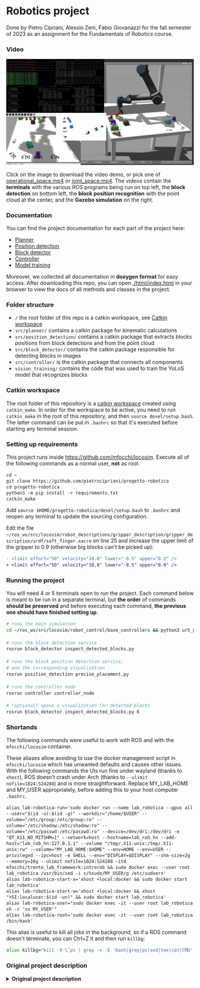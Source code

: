 # Robotics project

Done by Pietro Cipriani, Alessio Zeni, Fabio Giovanazzi for the fall semester of 2023 as an assignment for the Fundamentals of Robotics course.

### Video

[![](./image.png)](https://github.com/pietrocipriani/progetto-robotica/raw/videos/operational_space.mp4)

Click on the image to download the video demo, or pick one of [operational_space.mp4](https://github.com/pietrocipriani/progetto-robotica/raw/videos/operational_space.mp4) or [joint_space.mp4](https://github.com/pietrocipriani/progetto-robotica/raw/videos/joint_space.mp4). The videos contain the **terminals** with the various ROS programs being run on top left, the **block detection** on bottom left, the **block position recognition** with the point cloud at the center, and the **Gazebo simulation** on the right.

### Documentation

You can find the project documentation for each part of the project here:
- [Planner](./src/planner/README.md)
- [Position detection](./src/position_detection/Readme.md)
- [Block detector](./src/block_detector/README.md)
- [Controller](./src/controller/README.md)
- [Model training](./vision_training/README.md)

Moreover, we collected all documentation in **doxygen format** for easy access. After downloading this repo, you can open [./html/index.html](./html/index.html) in your browser to view the docs of all methods and classes in the project.

### Folder structure

- `/` the root folder of this repo is a catkin workspace, see [Catkin workspace](#catkin-workspace)
- `src/planner/` contains a catkin package for kinematic calculations
- `src/position_detection/` contains a catkin package that extracts blocks positions from block detections and from the point cloud
- `src/block_detector/` contains the catkin package responsible for detecting blocks in images
- `src/controller/` is the catkin package that connects all components 
- `vision_training/` contains the code that was used to train the YoLoS model that recognizes blocks

### Catkin workspace

The root folder of this repository is a [catkin workspace](http://wiki.ros.org/catkin/Tutorials/create_a_workspace) created using `catkin_make`. In order for the workspace to be active, you need to run `catkin_make` in the root of this repository, and then `source devel/setup.bash`. The latter command can be put in `.bashrc` so that it's executed before starting any terminal session.

### Setting up requirements

This project runs inside https://github.com/mfocchi/locosim. Execute all of the following commands as a normal user, **not** as root.

```
cd ~
git clone https://github.com/pietrocipriani/progetto-robotica
cd progetto-robotica
python3 -m pip install -r requirements.txt
catkin_make
```

Add `source $HOME/progetto-robotica/devel/setup.bash` to `.bashrc` and reopen any terminal to update the sourcing configuration.

Edit the file `~/ros_ws/src/locosim/robot_descriptions/gripper_description/gripper_description/urdf/soft_finger.xacro` on line 25 and increase the upper limit of the gripper to 0.9 (otherwise big blocks can't be picked up):
```diff
- <limit effort="50" velocity="10.0" lower="-0.5" upper="0.3" />
+ <limit effort="50" velocity="10.0" lower="-0.5" upper="0.9" />
```

### Running the project

You will need 4 or 5 terminals open to run the project. Each command below is meant to be run in a separate terminal, but **the order** of commands **should be preserved** and before executing each command, **the previous one should have finished setting up**.

```sh
# runs the main simulation
cd ~/ros_ws/src/locosim/robot_control/base_controllers && python3 ur5_generic.py

# runs the block detection service
rosrun block_detector inspect_detected_blocks.py

# runs the block position detection service,
# and the corresponding visualization
rosrun position_detection precise_placement.py

# runs the controller node
rosrun controller controller_node

# (optional) opens a visualization for detected blocks
rosrun block_detector inspect_detected_blocks.py 6
```

### Shortands

The following commands were useful to work with ROS and with the `mfocchi/locosim` container.

These aliases allow avoiding to use the docker management script in `mfocchi/locosim` which has unwanted defaults and causes other issues. With the following commands the UIs run fine under wayland (thanks to `xhost`), ROS doesn't crash under Arch (thanks to `--ulimit nofile=1024:524288`) and is more straightforward. Replace MY_LAB_HOME and MY_USER appropriately, before adding this to your host computer `.bashrc`.
```
alias lab-robotica-run='sudo docker run --name lab_robotica --gpus all --user="$(id -u):$(id -g)" --workdir="/home/$USER" --volume="/etc/group:/etc/group:ro" --volume="/etc/shadow:/etc/shadow:ro" --volume="/etc/passwd:/etc/passwd:ro" --device=/dev/dri:/dev/dri -e "QT_X11_NO_MITSHM=1" --network=host --hostname=lab_rob_hn --add-host="lab_rob_hn:127.0.1.1" --volume "/tmp/.X11-unix:/tmp/.X11-unix:rw" --volume="MY_LAB_HOME:$HOME" --env=HOME --env=USER --privileged --ipc=host -e SHELL --env="DISPLAY=$DISPLAY" --shm-size=2g --memory=16g --ulimit nofile=1024:524288 -itd mfocchi/trento_lab_framework:introrob && sudo docker exec --user root lab_robotica /usr/bin/sed -i s/%sudo/MY_USER/g /etc/sudoers'
alias lab-robotica-start-x='xhost +local:docker && sudo docker start lab_robotica'
alias lab-robotica-start-w='xhost +local:docker && xhost "+SI:localuser:$(id -un)" && sudo docker start lab_robotica'
alias lab-robotica-user="sudo docker exec -it --user root lab_robotica sh -c 'su MY_USER'"
alias lab-robotica-root='sudo docker exec -it --user root lab_robotica /bin/bash'
```

This alias is useful to kill all jobs in the background, so if a ROS command doesn't terminate, you can Ctrl+Z it and then run `killbg`:
```sh
alias killbg="kill -9 \`ps | grep -v -E 'bash|grep|ps|sed|tee|cat|CMD' | sed 's@^[^0-9]*\([0-9]\+\).*@\1@' | tee >(cat >&2)\`"
```

### Original project description

<details><summary><b>Original project description</b></summary>


## Project n. 1
A number of objects (e.g., mega-blocks) are stored without any specific order on a stand
(initial stand) located within the workspace of a robotic manipulator. The manipulator is an
anthropomorphic arm, with a spherical wrist and a two-fingered gripper as end-effector.
The objects can belong to different classes but have a known geometry (coded in the STL files). The objective of the project is to use the manipulator to pick the objects in sequence and to position them on a different stand according to a specified order (final stand). A calibrated 3D sensor is used to locate the different objects and to detect their position in the initial stand. 
### Assignment
There are multiple objects on the initial stand, one for each class. There is no specific order
in the initial configuration, except that the base of the object is “naturally” in contact with the
ground. Each object has to be picked up and stored in the position prescribed for its class
and marked by the object’s silhouette.
### Delivery rules
The project is developed in groups. The typical group size consists of three-four members. We can also accept groups with a smaller number of members. The group is supposed to work in perfect cooperation and the workload is required to be fairly distributed. The specific contribution of each member will be exposed during the project discussion.
The delivery phase is as follows:

1. The project can be implemented both in simulation or on the real robot. In the second case it will have to be tested in the laboratory with the Teaching Assistant at most 5 least five days before the exam date. During the tests, small videos can be shot and used for the presentation.
2. Each group will have to deliver the package containing the full code (with doxygen documentation and a readme for use) plus a 5-6 pages report describing
    - the technique used for perception
    - the technique used for robot motion 
    - the technique used for high-level planning
3. The delivery deadline is three days before the (oral) exam presentation
4. On the day of the exam, the students will give a 10 minutes presentation highlighting the contribution of each member inside the oral session.
5. If allowed by the time, the group could also be asked to perform a small demo session. Otherwise, we will rely on the clip shot before the exam.

</details>
